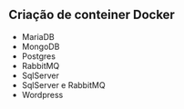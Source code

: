 ## Criação de conteiner Docker

* MariaDB
* MongoDB
* Postgres
* RabbitMQ
* SqlServer
* SqlServer e RabbitMQ
* Wordpress